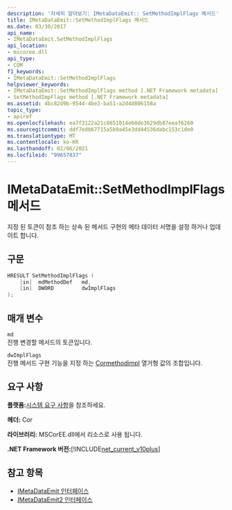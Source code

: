 ```yaml
---
description: '자세히 알아보기: IMetaDataEmit:: SetMethodImplFlags 메서드'
title: IMetaDataEmit::SetMethodImplFlags 메서드
ms.date: 03/30/2017
api_name:
- IMetaDataEmit.SetMethodImplFlags
api_location:
- mscoree.dll
api_type:
- COM
f1_keywords:
- IMetaDataEmit::SetMethodImplFlags
helpviewer_keywords:
- IMetaDataEmit::SetMethodImplFlags method [.NET Framework metadata]
- SetMethodImpFlags method [.NET Framework metadata]
ms.assetid: 4bc82d9b-9544-4be3-ba51-a2d4d806158a
topic_type:
- apiref
ms.openlocfilehash: ea7f3122a21c8651014e60de3629db87eeaf6260
ms.sourcegitcommit: ddf7edb67715a5b9a45e3dd44536dabc153c1de0
ms.translationtype: MT
ms.contentlocale: ko-KR
ms.lasthandoff: 02/06/2021
ms.locfileid: "99657837"
---
```

# <a name="imetadataemitsetmethodimplflags-method"></a>IMetaDataEmit::SetMethodImplFlags 메서드

지정 된 토큰이 참조 하는 상속 된 메서드 구현의 메타 데이터 서명을 설정 하거나 업데이트 합니다.  
  
## <a name="syntax"></a>구문  
  
```cpp  
HRESULT SetMethodImplFlags (
    [in]  mdMethodDef   md,
    [in]  DWORD         dwImplFlags
);  
```  
  
## <a name="parameters"></a>매개 변수  

 `md`  
 진행 변경할 메서드의 토큰입니다.  
  
 `dwImplFlags`  
 진행 메서드 구현 기능을 지정 하는 [Cormethodimpl](cormethodimpl-enumeration.md) 열거형 값의 조합입니다.  
  
## <a name="requirements"></a>요구 사항  

 **플랫폼:**[시스템 요구 사항](../../get-started/system-requirements.md)을 참조하세요.  
  
 **헤더:** Cor  
  
 **라이브러리:** MSCorEE.dll에서 리소스로 사용 됩니다.  
  
 **.NET Framework 버전:**[!INCLUDE[net_current_v10plus](../../../../includes/net-current-v10plus-md.md)]  
  
## <a name="see-also"></a>참고 항목

- [IMetaDataEmit 인터페이스](imetadataemit-interface.md)
- [IMetaDataEmit2 인터페이스](imetadataemit2-interface.md)
